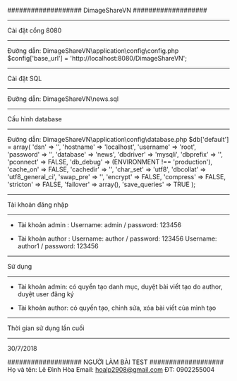 ###################
DimageShareVN
###################

*******************
Cài đặt cổng 8080
*******************
Đường dẫn: DimageShareVN\application\config\config.php
$config['base_url'] = 'http://localhost:8080/DimageShareVN';


*******************
Cài đặt SQL
*******************
Đường dẫn: DimageShareVN\news.sql

*******************
Cấu hình database
*******************
Đường dẫn: DimageShareVN\application\config\database.php
$db['default'] = array(
	'dsn'	=> '',
	'hostname' => 'localhost',
	'username' => 'root',
	'password' => '',
	'database' => 'news',
	'dbdriver' => 'mysqli',
	'dbprefix' => '',
	'pconnect' => FALSE,
	'db_debug' => (ENVIRONMENT !== 'production'),
	'cache_on' => FALSE,
	'cachedir' => '',
	'char_set' => 'utf8',
	'dbcollat' => 'utf8_general_ci',
	'swap_pre' => '',
	'encrypt' => FALSE,
	'compress' => FALSE,
	'stricton' => FALSE,
	'failover' => array(),
	'save_queries' => TRUE
);

*******************
Tài khoản đăng nhập
*******************
* Tài khoản admin : 
	Username: admin / password: 123456

* Tài khoản author : 
	Username: author  / password: 123456
	Username: author1 / password: 123456
	
*******************
Sử dụng
*******************
* Tài khoản admin: có quyền tạo danh mục, duyệt bài viết tạo do author, duyệt user đăng ký

* Tài khoản author: có quyền tạo, chỉnh sửa, xóa bài viết của mình tạo

*******************
Thời gian sử dụng lần cuối
*******************
30/7/2018

###################
NGƯỜI LÀM BÀI TEST
###################
Họ và tên: Lê Đình Hòa
Email: hoalp2908@gmail.com
ĐT: 0902255004